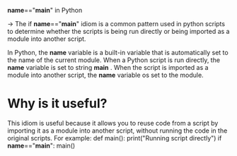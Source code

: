 __name__=="__main__" in Python

-> The if __name__=="__main__" idiom is a common pattern used in python scripts to determine whether the scripts is being run directly or being imported as a module into another script.

In Python, the __name__ variable is a built-in variable that is automatically  set to the name of the current module. When a Python script is run directly, the __name__ variable is set to string __main__ . When the script is imported as a module into another script, the __name__ variable os set to the module.

# Why is it useful?
This idiom is useful because it allows you to reuse code from a script by importing it as a module into another script, without running the code in the original scripts. For example:
    def main():
      print("Running script directly")
    if __name__=="__main__":
      main()

 